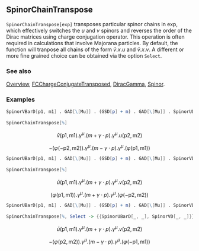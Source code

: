 ## SpinorChainTranspose

`SpinorChainTranspose[exp]` transposes particular spinor chains in exp, which effectively switches the $u$ and $v$ spinors and reverses the order of the Dirac matrices using charge conjugation operator. This operation is often required in calculations that involve Majorana particles. By default, the function will tranpose all chains of the form $\bar{v}.x.u$ and $\bar{v}.x.v$. A different or more fine grained choice can be obtained via the option `Select`.

### See also

[Overview](Extra/FeynCalc.md), [FCChargeConjugateTransposed](FCChargeConjugateTransposed.md), [DiracGamma](DiracGamma.md), [Spinor](Spinor.md).

### Examples

```mathematica
SpinorVBarD[p1, m1] . GAD[\[Mu]] . (GSD[p] + m) . GAD[\[Mu]] . SpinorUD[p2, m2] 
 
SpinorChainTranspose[%]
```

$$\bar{v}(\text{p1},\text{m1}).\gamma ^{\mu }.(m+\gamma \cdot p).\gamma ^{\mu }.u(\text{p2},\text{m2})$$

$$-(\varphi (-\text{p2},\text{m2})).\gamma ^{\mu }.(m-\gamma \cdot p).\gamma ^{\mu }.(\varphi (\text{p1},\text{m1}))$$

```mathematica
SpinorUBarD[p1, m1] . GAD[\[Mu]] . (GSD[p] + m) . GAD[\[Mu]] . SpinorVD[p2, m2] 
 
SpinorChainTranspose[%]
```

$$\bar{u}(\text{p1},\text{m1}).\gamma ^{\mu }.(m+\gamma \cdot p).\gamma ^{\mu }.v(\text{p2},\text{m2})$$

$$(\varphi (\text{p1},\text{m1})).\gamma ^{\mu }.(m+\gamma \cdot p).\gamma ^{\mu }.(\varphi (-\text{p2},\text{m2}))$$

```mathematica
SpinorUBarD[p1, m1] . GAD[\[Mu]] . (GSD[p] + m) . GAD[\[Mu]] . SpinorVD[p2, m2] 
 
SpinorChainTranspose[%, Select -> {{SpinorUBarD[_, _], SpinorVD[_, _]}}]
```

$$\bar{u}(\text{p1},\text{m1}).\gamma ^{\mu }.(m+\gamma \cdot p).\gamma ^{\mu }.v(\text{p2},\text{m2})$$

$$-(\varphi (\text{p2},\text{m2})).\gamma ^{\mu }.(m-\gamma \cdot p).\gamma ^{\mu }.(\varphi (-\text{p1},\text{m1}))$$